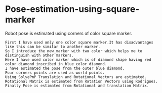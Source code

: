 # Pose-estimation-using-square-marker
Robot pose is estimated using corners of color square marker.
    
    First I have used only one color square marker.It has disadvantages like this can be similar to another marker.  
    So I introduce the new_marker with two color which helps me to distinguish with other markers.
    Here I have used color marker which is of diamond shape having red color diamond inscribed in blue color diamond.
    I have estimated the pose from the outer blue diamond.   
    Four corners points are used as world points.
    Using SolvePnP Translation and Rotational Vectors are estimated.
    Rotational Matrix is estimated from Rotation Vectors using Rodrigues.
    Finally Pose is estimated from Rotational and translation Matrix.
